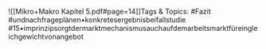 
![[Mikro+Makro Kapitel 5.pdf#page=14]]Tags & Topics:
   #Fazit
   #undnachfrageplänen•konkretesergebnisbeifallstudie
   #15•imprinzipsorgtdermarktmechanismusauchaufdemarbeitsmarktfüreingleichgewichtvonangebot
